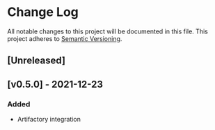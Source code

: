 # Change Log
All notable changes to this project will be documented in this file.
This project adheres to [Semantic Versioning](http://semver.org/).

## [Unreleased]

## [v0.5.0] - 2021-12-23
### Added
- Artifactory integration
